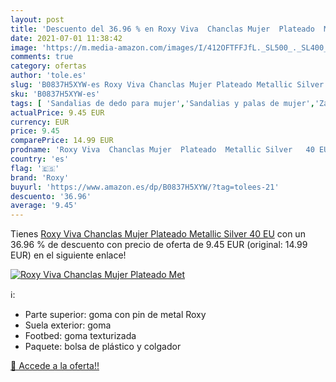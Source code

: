 ```yaml
---
layout: post
title: 'Descuento del 36.96 % en Roxy Viva  Chanclas Mujer  Plateado  Met'
date: 2021-07-01 11:38:42
image: 'https://m.media-amazon.com/images/I/412OFTFFJfL._SL500_._SL400_.jpg'
comments: true
category: ofertas
author: 'tole.es'
slug: 'B0837H5XYW-es Roxy Viva Chanclas Mujer Plateado Metallic Silver 40 EU'
sku: 'B0837H5XYW-es'
tags: [ 'Sandalias de dedo para mujer','Sandalias y palas de mujer','Zapatos','Zapatos para mujer','Zapatos y complementos','chanclas','roxy', ]
actualPrice: 9.45 EUR
currency: EUR
price: 9.45
comparePrice: 14.99 EUR
prodname: 'Roxy Viva  Chanclas Mujer  Plateado  Metallic Silver   40 EU'
country: 'es'
flag: '🇪🇸'
brand: 'Roxy'
buyurl: 'https://www.amazon.es/dp/B0837H5XYW/?tag=tolees-21'
descuento: '36.96'
average: '9.45'
---
```


Tienes [Roxy Viva  Chanclas Mujer  Plateado  Metallic Silver   40 EU](https://www.amazon.es/dp/B0837H5XYW/?tag=tolees-21) con un 36.96 % de descuento con precio de oferta de 9.45 EUR (original: 14.99 EUR) en el siguiente enlace!

[![Roxy Viva  Chanclas Mujer  Plateado  Met](https://m.media-amazon.com/images/I/412OFTFFJfL._SL500_._SL400_.jpg)](https://www.amazon.es/dp/B0837H5XYW/?tag=tolees-21)

ℹ️:

- Parte superior: goma con pin de metal Roxy
- Suela exterior: goma
- Footbed: goma texturizada
- Paquete: bolsa de plástico y colgador

[🛒 Accede a la oferta!!](https://www.amazon.es/dp/B0837H5XYW/?tag=tolees-21)

